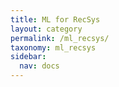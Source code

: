 ```yaml
---
title: ML for RecSys
layout: category
permalink: /ml_recsys/
taxonomy: ml_recsys
sidebar:
  nav: docs
---
```

